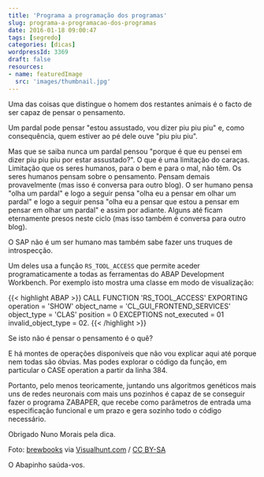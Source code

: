 ```yaml
---
title: 'Programa a programação dos programas'
slug: programa-a-programacao-dos-programas
date: 2016-01-18 09:00:47
tags: [segredo]
categories: [dicas]
wordpressId: 3369
draft: false
resources:
- name: featuredImage
  src: 'images/thumbnail.jpg'
---
```

Uma das coisas que distingue o homem dos restantes animais é o facto de ser capaz de pensar o pensamento.

Um pardal pode pensar "estou assustado, vou dizer piu piu piu" e, como consequência, quem estiver ao pé dele ouve "piu piu piu".

<!--more-->

Mas que se saiba nunca um pardal pensou "porque é que eu pensei em dizer piu piu piu por estar assustado?". O que é uma limitação do caraças. Limitação que os seres humanos, para o bem e para o mal, não têm. Os seres humanos pensam sobre o pensamento. Pensam demais provavelmente (mas isso é conversa para outro blog). O ser humano pensa "olha um pardal" e logo a seguir pensa "olha eu a pensar em olhar um pardal" e logo a seguir pensa "olha eu a pensar que estou a pensar em pensar em olhar um pardal" e assim por adiante. Alguns até ficam eternamente presos neste ciclo (mas isso também é conversa para outro blog).

O SAP não é um ser humano mas também sabe fazer uns truques de introspecção.

Um deles usa a função `RS_TOOL_ACCESS` que permite aceder programaticamente a todas as ferramentas do ABAP Development Workbench. Por exemplo isto mostra uma classe em modo de visualização:


{{< highlight ABAP >}}
CALL FUNCTION 'RS_TOOL_ACCESS'
  EXPORTING
    operation           = 'SHOW'
    object_name         = 'CL_GUI_FRONTEND_SERVICES'
    object_type         = 'CLAS'
    position            = 0
  EXCEPTIONS
    not_executed        = 01
    invalid_object_type = 02.
{{< /highlight >}}

Se isto não é pensar o pensamento é o quê?

E há montes de operações disponíveis que não vou explicar aqui até porque nem todas são óbvias. Mas podes explorar o código da função, em particular o CASE operation a partir da linha 384.

Portanto, pelo menos teoricamente, juntando uns algoritmos genéticos mais uns de redes neuronais com mais uns pozinhos é capaz de se conseguir fazer o programa ZABAPER, que recebe como parâmetros de entrada uma especificação funcional e um prazo e gera sozinho todo o código necessário.

Obrigado Nuno Morais pela dica.

Foto: [brewbooks][1] via [Visualhunt.com][2] / [CC BY-SA][3]

O Abapinho saúda-vos.

   [1]: https://www.flickr.com/photos/brewbooks/7780990192/
   [2]: http://visualhunt.com/
   [3]: http://creativecommons.org/licenses/by-sa/2.0/
